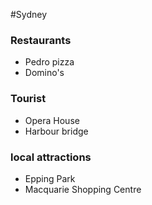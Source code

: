 #Sydney
### Restaurants
- Pedro pizza
- Domino's

### Tourist
- Opera House
- Harbour bridge

### local attractions

- Epping Park
- Macquarie Shopping Centre
